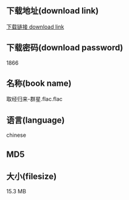 ## 下载地址(download link)
[下载链接 download link](https://voluble-croquembouche-d321dc.netlify.app/?s=%E5%8F%96%E7%BB%8F%E5%BD%92%E6%9D%A5-%E7%BE%A4%E6%98%9F.flac)

## 下载密码(download password)
1866

## 名称(book name)
取经归来-群星.flac.flac

## 语言(language)
chinese

## MD5


## 大小(filesize)
15.3 MB
